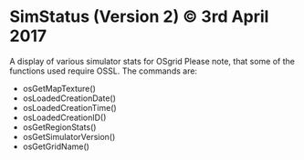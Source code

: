 # SimStatus (Version 2) &copy; 3rd April 2017
A display of various simulator stats for OSgrid
Please note, that some of the functions used require OSSL. The commands are:<br />
<ul><li>osGetMapTexture()</li>
<li>osLoadedCreationDate()</li>
<li>osLoadedCreationTime()</li>
<li>osLoadedCreationID()</li>
<li>osGetRegionStats()</li>
<li>osGetSimulatorVersion()</li>
<li>osGetGridName()</li>
</ul>

